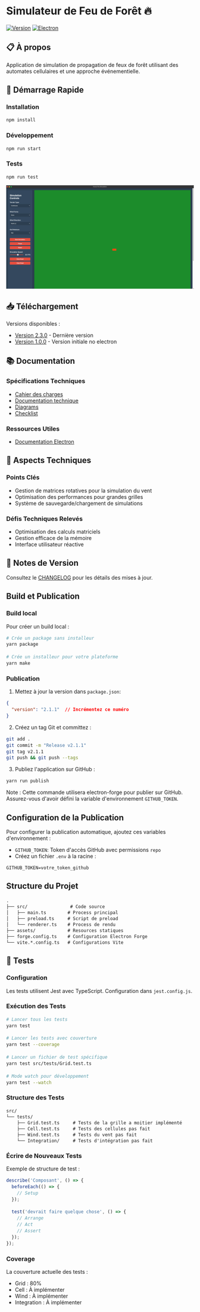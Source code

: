 # Simulateur de Feu de Forêt 🔥

[![Version](https://img.shields.io/badge/version-2.2.0-blue.svg)](https://github.com/Sixpacks123/FireSimulator/releases/tag/v2.2.0)
[![Electron](https://img.shields.io/badge/electron-latest-brightgreen.svg)](https://www.electronjs.org/)


## 📋 À propos
Application de simulation de propagation de feux de forêt utilisant des automates cellulaires et une approche événementielle.

## 🚀 Démarrage Rapide

### Installation
```bash
npm install
```

### Développement
```bash
npm run start
```

### Tests
```bash
npm run test
```
![home](docs/home.png)
## 📥 Téléchargement

Versions disponibles :
- [Version 2.3.0](https://github.com/Sixpacks123/FireSimulator/releases/tag/untagged-ef3ee7c855a03033e7ef) - Dernière version
- [Version 1.0.0](https://github.com/Sixpacks123/FireSimulator/releases/tag/v1.0.0) - Version initiale no electron

## 📚 Documentation

### Spécifications Techniques
- [Cahier des charges](docs/cahier-des-charges.md)
- [Documentation technique](docs/documentation-technique.md)
- [Diagrams](docs/diagrams-uml.md)
- [Checklist](docs/checklist.md)

### Ressources Utiles
- [Documentation Electron](https://www.electronjs.org/docs)


## 🔧 Aspects Techniques

### Points Clés
- Gestion de matrices rotatives pour la simulation du vent
- Optimisation des performances pour grandes grilles
- Système de sauvegarde/chargement de simulations

### Défis Techniques Relevés
- Optimisation des calculs matriciels
- Gestion efficace de la mémoire
- Interface utilisateur réactive

## 📝 Notes de Version
Consultez le [CHANGELOG](https://github.com/Sixpacks123/FireSimulator/releases) pour les détails des mises à jour.

## Build et Publication

### Build local

Pour créer un build local :

```bash
# Crée un package sans installeur
yarn package

# Crée un installeur pour votre plateforme
yarn make
```

### Publication

1. Mettez à jour la version dans `package.json`:
```json
{
  "version": "2.1.1"  // Incrémentez ce numéro
}
```

2. Créez un tag Git et committez :
```bash
git add .
git commit -m "Release v2.1.1"
git tag v2.1.1
git push && git push --tags
```

3. Publiez l'application sur GitHub :
```bash
yarn run publish
```

Note : Cette commande utilisera electron-forge pour publier sur GitHub. Assurez-vous d'avoir défini la variable d'environnement `GITHUB_TOKEN`.

## Configuration de la Publication

Pour configurer la publication automatique, ajoutez ces variables d'environnement :

- `GITHUB_TOKEN`: Token d'accès GitHub avec permissions `repo`
- Créez un fichier `.env` à la racine :
```
GITHUB_TOKEN=votre_token_github
```

## Structure du Projet

```
.
├── src/                # Code source
│   ├── main.ts        # Process principal
│   ├── preload.ts     # Script de preload
│   └── renderer.ts    # Process de rendu
├── assets/            # Resources statiques
├── forge.config.ts    # Configuration Electron Forge
└── vite.*.config.ts   # Configurations Vite
```

## 🧪 Tests

### Configuration
Les tests utilisent Jest avec TypeScript. Configuration dans `jest.config.js`.

### Exécution des Tests
```bash
# Lancer tous les tests
yarn test

# Lancer les tests avec couverture
yarn test --coverage

# Lancer un fichier de test spécifique
yarn test src/tests/Grid.test.ts

# Mode watch pour développement
yarn test --watch
```

### Structure des Tests
```
src/
└── tests/
    ├── Grid.test.ts     # Tests de la grille a moitier implémenté
    ├── Cell.test.ts     # Tests des cellules pas fait
    ├── Wind.test.ts     # Tests du vent pas fait
    └── Integration/     # Tests d'intégration pas fait
```

### Écrire de Nouveaux Tests
Exemple de structure de test :
```typescript
describe('Composant', () => {
  beforeEach(() => {
    // Setup
  });

  test('devrait faire quelque chose', () => {
    // Arrange
    // Act
    // Assert
  });
});
```

### Coverage
La couverture actuelle des tests :
- Grid : 80%
- Cell : À implémenter
- Wind : À implémenter
- Integration : À implémenter
```